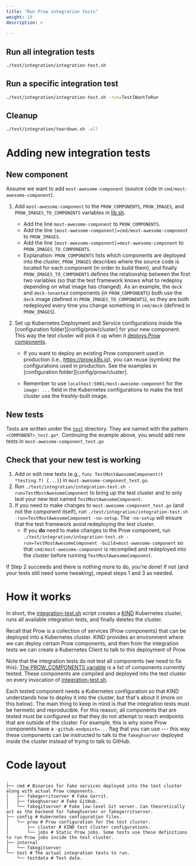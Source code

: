 ```yaml
---
title: "Run Prow integration tests"
weight: 10
description: >
  
---
```


## Run all integration tests

```bash
./test/integration/integration-test.sh
```

## Run a specific integration test

```bash
./test/integration/integration-test.sh -run=TestIWantToRun
```

## Cleanup

```bash
./test/integration/teardown.sh -all
```

# Adding new integration tests

## New component

Assume we want to add `most-awesome-component` (source code in `cmd/most-awesome-component`).

1. Add `most-awesome-component` to the `PROW_COMPONENTS`, `PROW_IMAGES`, and
   `PROW_IMAGES_TO_COMPONENTS` variables in [lib.sh](https://github.com/kubernetes-sigs/prow/tree/main/test/integration/lib.sh).

   - Add the line `most-awesome-component` to `PROW_COMPONENTS`.
   - Add the line `[most-awesome-component]=cmd/most-awesome-component` to `PROW_IMAGES`.
   - Add the line `[most-awesome-component]=most-awesome-component` to `PROW_IMAGES_TO_COMPONENTS`.
   - Explanation: `PROW_COMPONENTS` lists which components are deployed into the
     cluster, `PROW_IMAGES` describes where the source code is located for each
     component (in order to build them), and finally `PROW_IMAGES_TO_COMPONENTS`
     defines the relationship between the first two variables (so that the test
     framework knows what to redeploy depending on what image has changed). As an
     example, the `deck` and `deck-tenanted` components (in `PROW_COMPONENTS`)
     both use the `deck` image (defined in `PROW_IMAGES_TO_COMPONENTS`), so they
     are both redeployed every time you change something in `cmd/deck`
     (defined in `PROW_IMAGES`).

2. Set up Kubernetes Deployment and Service configurations inside the
   [configuration folder][config/prow/cluster] for your new component. This
   way the test cluster will pick it up when it [deploys Prow
   components](https://github.com/kubernetes-sigs/prow/tree/main/test/integration/setup-prow-components.sh).

   - If you want to deploy an existing Prow component used in production (i.e.,
     <https://prow.k8s.io>), you can reuse (symlink) the configurations used in
     production. See the examples in [configuration folder][config/prow/cluster].

   - Remember to use `localhost:5001/most-awesome-component` for the `image: ...`
     field in the Kubernetes configurations to make the test cluster use the
     freshly-built image.

## New tests

Tests are written under the [`test`](https://github.com/kubernetes-sigs/prow/tree/main/test/integration/test) directory. They are named with the
pattern `<COMPONENT>_test.go*`. Continuing the example above, you would add new
tests in `most-awesome-component_test.go`

## Check that your new test is working

1. Add or edit new tests (e.g., `func TestMostAwesomeComponent(t *testing.T) {...}`) in `most-awesome-component_test.go`.
2. Run `./test/integration/integration-test.sh -run=TestMostAwesomeComponent` to bring up the test cluster and to only test
   your new test named `TestMostAwesomeComponent`.
3. If you need to make changes to `most-awesome-component_test.go` (and not the
   component itself), run `./test/integration/integration-test.sh -run=TestMostAwesomeComponent -no-setup`. The `-no-setup` will ensure that
   the test framework avoid redeploying the test cluster.
   - If you **do** need to make changes to the Prow component, run
     `./test/integration/integration-test.sh -run=TestMostAwesomeComponent -build=most-awesome-component` so that `cmd/most-awesome-component` is
     recompiled and redeployed into the cluster before running
     `TestMostAwesomeComponent`.

If Step 2 succeeds and there is nothing more to do, you're done! If not (and
your tests still need some tweaking), repeat steps 1 and 3 as needed.

# How it works

In short, the [integration-test.sh](https://github.com/kubernetes-sigs/prow/tree/main/test/integration/integration-test.sh) script creates a
[KIND](https://kind.sigs.k8s.io/) Kubernetes cluster, runs all available
integration tests, and finally deletes the cluster.

Recall that Prow is a collection of services (Prow components) that can be
deployed into a Kubernetes cluster. KIND provides an environment where we can
deploy certain Prow components, and then from the integration tests we can
create a Kubernetes Client to talk to this deployment of Prow.

Note that the integration tests do not test all components (we need to fix
this). [The PROW_COMPONENTS variable](https://github.com/kubernetes-sigs/prow/tree/main/test/integration/lib.sh) is a list of components currently
tested. These components are compiled and deployed into the test cluster on
every invocation of [integration-test.sh](https://github.com/kubernetes-sigs/prow/tree/main/test/integration/integration-test.sh).

Each tested component needs a Kubernetes configuration so that KIND understands
how to deploy it into the cluster, but that's about it (more on this below). The
main thing to keep in mind is that the integration tests must be hermetic and
reproducible. For this reason, all components that are tested must be configured
so that they do not attempt to reach endpoints that are outside of the cluster.
For example, this is why some Prow components have a `-github-endpoint=...` flag
that you can use --- this way these components can be instructed to talk to the
`fakeghserver` deployed inside the cluster instead of trying to talk to GitHub.

# Code layout

```
.
├── cmd # Binaries for fake services deployed into the test cluster along with actual Prow components.
│   ├── fakegerritserver # Fake Gerrit.
│   ├── fakeghserver # Fake GitHub.
│   └── fakegitserver # Fake low-level Git server. Can theoretically act as the backend for fakeghserver or fakegerritserver.
├── config # Kubernetes configuration files.
│   └── prow # Prow configuration for the test cluster.
│       ├── cluster # KIND test cluster configurations.
│       └── jobs # Static Prow jobs. Some tests use these definitions to run Prow jobs inside the test cluster.
├── internal
│   └── fakegitserver
└── test # The actual integration tests to run.
    └── testdata # Test data.
```
